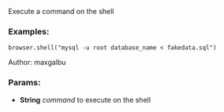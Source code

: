 

<!-- Start coffee/commands/shell.coffee -->

Execute a command on the shell
### Examples:

    browser.shell("mysql -u root database_name < fakedata.sql")

Author: maxgalbu

### Params:

* **String** *command* to execute on the shell

<!-- End coffee/commands/shell.coffee -->

